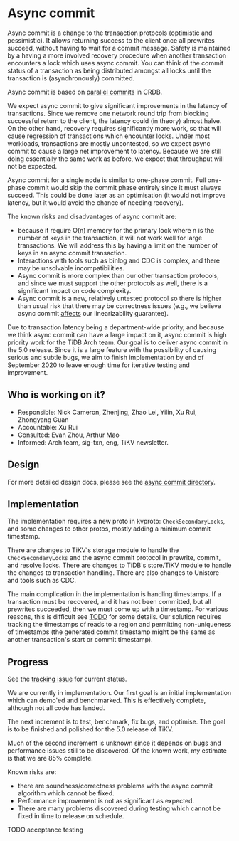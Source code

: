 # Async commit

Async commit is a change to the transaction protocols (optimistic and pessimistic). It allows returning success to the client once all prewrites succeed, without having to wait for a commit message. Safety is maintained by a having a more involved recovery procedure when another transaction encounters a lock which uses async commit. You can think of the commit status of a transaction as being distributed amongst all locks until the transaction is (asynchronously) committed.

Async commit is based on [parallel commits](https://www.cockroachlabs.com/blog/parallel-commits/)  in CRDB.

We expect async commit to give significant improvements in the latency of transactions. Since we remove one network round trip from blocking successful return to the client, the latency could (in theory) almost halve. On the other hand, recovery requires significantly more work, so that will cause regression of transactions which encounter locks. Under most workloads, transactions are mostly uncontested, so we expect async commit to cause a large net improvement to latency. Because we are still doing essentially the same work as before, we expect that throughput will not be expected.

Async commit for a single node is similar to one-phase commit. Full one-phase commit would skip the commit phase entirely since it must always succeed. This could be done later as an optimisation (it would not improve latency, but it would avoid the chance of needing recovery).

The known risks and disadvantages of async commit are:

* because it require O(n) memory for the primary lock where n is the number of keys in the transaction, it will not work well for large transactions. We will address this by having a limit on the number of keys in an async commit transaction.
* Interactions with tools such as binlog and CDC is complex, and there may be unsolvable incompatibilities.
* Async commit is more complex than our other transaction protocols, and since we must support the other protocols as well, there is a significant impact on code complexity.
* Async commit is a new, relatively untested protocol so there is higher than usual risk that there may be correctness issues (e.g., we believe async commit [affects](https://github.com/tikv/tikv/issues/8589) our linearizability guarantee).

Due to transaction latency being a department-wide priority, and because we think async commit can have a large impact on it, async commit is high priority work for the TiDB Arch team. Our goal is to deliver async commit in the 5.0 release. Since it is a large feature with the possibility of causing serious and subtle bugs, we aim to finish implementation by end of September 2020 to leave enough time for iterative testing and improvement.

## Who is working on it?

* Responsible: Nick Cameron, Zhenjing, Zhao Lei, Yilin, Xu Rui, Zhongyang Guan
* Accountable: Xu Rui
* Consulted: Evan Zhou, Arthur Mao
* Informed: Arch team, sig-txn, eng, TiKV newsletter.


## Design

For more detailed design docs, please see the [async commit directory](https://github.com/tikv/sig-transaction/tree/master/design/parallel-commit).


## Implementation

The implementation requires a new proto in kvproto: `CheckSecondaryLocks`, and some changes to other protos, mostly adding a minimum commit timestamp.

There are changes to TiKV's storage module to handle the `CheckSecondaryLocks` and the async commit protocol in prewrite, commit, and resolve locks. There are changes to TiDB's store/TiKV module to handle the changes to transaction handling. There are also changes to Unistore and tools such as CDC.

The main complication in the implementation is handling timestamps. If a transaction must be recovered, and it has not been committed, but all prewrites succeeded, then we must come up with a timestamp. For various reasons, this is difficult see [TODO]() for some details. Our solution requires tracking the timestamps of reads to a region and permitting non-uniqueness of timestamps (the generated commit timestamp might be the same as another transaction's start or commit timestamp).


## Progress

See the [tracking issue](https://github.com/tikv/sig-transaction/issues/36) for current status.

We are currently in implementation. Our first goal is an initial implementation which can demo'ed and benchmarked. This is effectively complete, although not all code has landed.

The next increment is to test, benchmark, fix bugs, and optimise. The goal is to be finished and polished for the 5.0 release of TiKV.

Much of the second increment is unknown since it depends on bugs and performance issues still to be discovered. Of the known work, my estimate is that we are 85% complete.

Known risks are:

* there are soundness/correctness problems with the async commit algorithm which cannot be fixed.
* Performance improvement is not as significant as expected.
* There are many problems discovered during testing which cannot be fixed in time to release on schedule.

TODO acceptance testing
